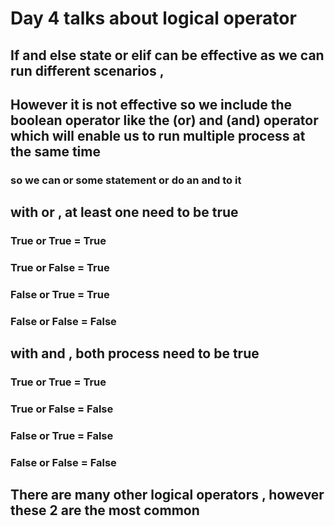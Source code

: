 
# Day 4 talks about logical operator 
## If and else state or elif can be effective as we can run different scenarios , 
## However it is not effective so we include the boolean operator  like the (or) and (and) operator  which will enable us to run multiple process at the same time 

### so we can or some statement or do an and to it 

## with or , at least one need to be true

### True or True  = True
### True or False  = True
### False or True  = True
### False or False  = False

## with and , both process need to be true

### True or True  = True
### True or False  = False
### False or True  = False
### False or False  = False

## There are many other logical operators , however these 2 are the most common 